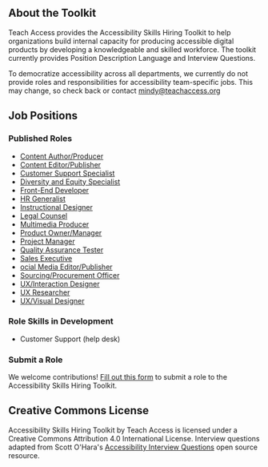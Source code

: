 ## About the Toolkit

Teach Access provides the Accessibility Skills Hiring Toolkit to help organizations build internal capacity for producing accessible digital products by developing a knowledgeable and skilled workforce. The toolkit currently provides Position Description Language and Interview Questions.

To democratize accessibility across all departments, we currently do not provide roles and responsibilities for accessibility team-specific jobs. This may change, so check back or contact mindy@teachaccess.org

## Job Positions

### Published Roles

- [Content Author/Producer](https://teachaccess.github.io/accessibility-skills-hiring-toolkit/roles/content-author-producer)
- [Content Editor/Publisher](https://teachaccess.github.io/accessibility-skills-hiring-toolkit/roles/content-editor-publisher)
- [Customer Support Specialist](https://teachaccess.github.io/accessibility-skills-hiring-toolkit/roles/customer-support-specialist)
- [Diversity and Equity Specialist](https://teachaccess.github.io/accessibility-skills-hiring-toolkit/roles/diversity-and-equity-specialist)
- [Front-End Developer](https://teachaccess.github.io/accessibility-skills-hiring-toolkit/roles/front-end-developer)
- [HR Generalist](https://teachaccess.github.io/accessibility-skills-hiring-toolkit/roles/hr-generalist)
- [Instructional Designer](https://teachaccess.github.io/accessibility-skills-hiring-toolkit/roles/instructional-designer)
- [Legal Counsel](https://teachaccess.github.io/accessibility-skills-hiring-toolkit/roles/legal-counsel)
- [Multimedia Producer](https://teachaccess.github.io/accessibility-skills-hiring-toolkit/roles/multimedia-producer)
- [Product Owner/Manager](https://teachaccess.github.io/accessibility-skills-hiring-toolkit/roles/product-owner-manager)
- [Project Manager](https://teachaccess.github.io/accessibility-skills-hiring-toolkit/roles/project-manager)
- [Quality Assurance Tester](https://teachaccess.github.io/accessibility-skills-hiring-toolkit/roles/quality-assurance-tester)
- [Sales Executive](https://teachaccess.github.io/accessibility-skills-hiring-toolkit/roles/sales-executive)
- [ocial Media Editor/Publisher](https://teachaccess.github.io/accessibility-skills-hiring-toolkit/roles/social-media-editor-publisher)
- [Sourcing/Procurement Officer](https://teachaccess.github.io/accessibility-skills-hiring-toolkit/roles/sourcing-procurement-officer)
- [UX/Interaction Designer](https://teachaccess.github.io/accessibility-skills-hiring-toolkit/roles/ux-interaction-designer)
- [UX Researcher](https://teachaccess.github.io/accessibility-skills-hiring-toolkit/roles/ux-researcher)
- [UX/Visual Designer](https://teachaccess.github.io/accessibility-skills-hiring-toolkit/roles/ux-visual-designer)

### Role Skills in Development

- Customer Support (help desk)

### Submit a Role

We welcome contributions! [Fill out this form](https://forms.gle/dEafQn2x1F1641Jm9) to submit a role to the Accessibility Skills Hiring Toolkit.

## Creative Commons License

Accessibility Skills Hiring Toolkit by Teach Access is licensed under a Creative Commons Attribution 4.0 International License. Interview questions adapted from Scott O'Hara's [Accessibility Interview Questions](https://scottaohara.github.io/accessibility_interview_questions/) open source resource.
